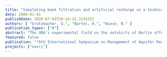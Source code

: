 ```yaml
---
title: "Simulating bank filtration and artificial recharge on a technical scale"
date: 2006-01-01
publishDate: 2020-07-03T20:16:32.313435Z
authors: [ "Grützmacher, G.", "Bartel, H.", "Wiese, B." ]
publication_types: ["0"]
abstract: "The UBA’s experimental field on the outskirts of Berlin offers a unique possibility of simulating bank filtration, artificial recharge and slow sand filtration on a technical scale. The site consists of a storage reservoir (pond) with an adjacent artificial aquifer consisting of sand and gravel. Additionally the surface water can be conducted into 4 infiltration basins (two slow sand filters and two aquifer infiltration ponds). Three enclosures as well as large scale columns can be used for shorter and longer term simulation of groundwater transport. The whole site is separated from the surrounding aquifer by a layer of clay. A variety of physico-chemical parameters can be measured continuously and observed online. The travel times for the bank filtration passage determined by tracer experiments range from a few days to a maximum of 3 weeks. In the enclosures, infiltration ponds and large scale columns contact time can be varied between a few hours up to 3 months."
featured: false
publication: "*5th International Symposium on Management of Aquifer Recharge / IHP-VI, Series on Groundwater*"
projects: ["nasri"]
---
```


